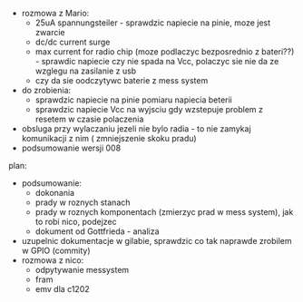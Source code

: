 - rozmowa z Mario:
	- 25uA spannungsteiler - sprawdzic napiecie na pinie, moze jest zwarcie
	- dc/dc  current surge
	- max current for radio chip (moze podlaczyc bezposrednio z bateri??) - sprawdic napiecie czy nie spada na Vcc, polaczyc sie nie da ze wzglegu na zasilanie z usb
	- czy da sie oodczytywc baterie z mess system
- do zrobienia:
	- sprawdzic napiecie na pinie pomiaru napiecia beterii
	- sprawdzic napiecie Vcc na wyjsciu gdy wzstepuje problem z resetem w czasie polaczenia
- obsluga przy wylaczaniu jezeli nie bylo radia - to nie zamykaj komunikacji z nim ( zmniejszenie skoku pradu)
- podsumowanie wersji 008

plan:

- podsumowanie:
	- dokonania
	- prady w roznych stanach
	- prady w roznych komponentach (zmierzyc prad w mess system), jak to robi nico, podejzec
	- dokument od Gottfrieda - analiza
- uzupelnic dokumentacje w gilabie, sprawdzic co tak naprawde zrobilem w GPIO (commity)
- rozmowa z nico:
	- odpytywanie messystem
	- fram
	- emv dla c1202
